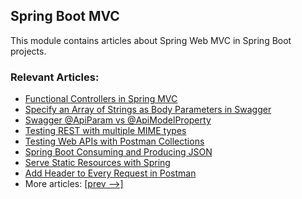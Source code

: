 ## Spring Boot MVC

This module contains articles about Spring Web MVC in Spring Boot projects.

### Relevant Articles:

- [Functional Controllers in Spring MVC](https://www.baeldung.com/spring-mvc-functional-controllers)
- [Specify an Array of Strings as Body Parameters in Swagger](https://www.baeldung.com/swagger-body-array-of-strings)
- [Swagger @ApiParam vs @ApiModelProperty](https://www.baeldung.com/swagger-apiparam-vs-apimodelproperty)
- [Testing REST with multiple MIME types](https://www.baeldung.com/testing-rest-api-with-multiple-media-types)
- [Testing Web APIs with Postman Collections](https://www.baeldung.com/postman-testing-collections)
- [Spring Boot Consuming and Producing JSON](https://www.baeldung.com/spring-boot-json)
- [Serve Static Resources with Spring](https://www.baeldung.com/spring-mvc-static-resources)
- [Add Header to Every Request in Postman](https://www.baeldung.com/postman-add-headers-pre-request)
- More articles: [[prev -->]](/spring-boot-modules/spring-boot-mvc)
